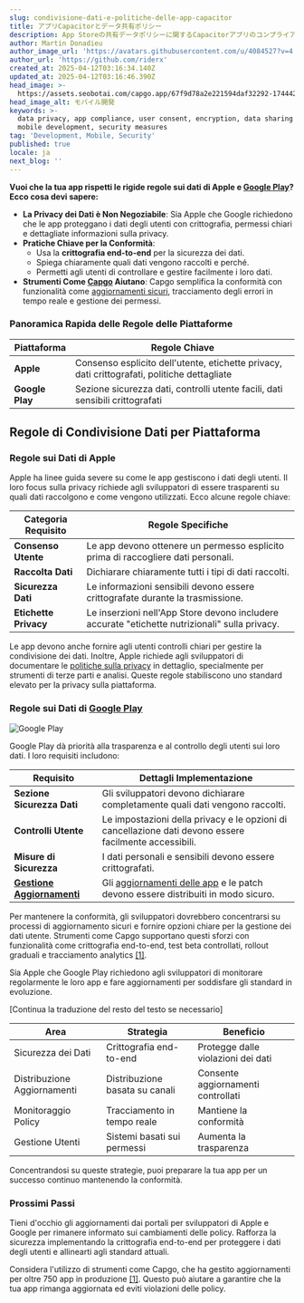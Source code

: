 ```yaml
---
slug: condivisione-dati-e-politiche-delle-app-capacitor
title: アプリCapacitorとデータ共有ポリシー
description: App Storeの共有データポリシーに関するCapacitorアプリのコンプライアンスを確保するために必要なポリシーについて説明します。
author: Martin Donadieu
author_image_url: 'https://avatars.githubusercontent.com/u/4084527?v=4'
author_url: 'https://github.com/riderx'
created_at: 2025-04-12T03:16:34.140Z
updated_at: 2025-04-12T03:16:46.390Z
head_image: >-
  https://assets.seobotai.com/capgo.app/67f9d78a2e221594daf32292-1744427806390.jpg
head_image_alt: モバイル開発
keywords: >-
  data privacy, app compliance, user consent, encryption, data sharing policies,
  mobile development, security measures
tag: 'Development, Mobile, Security'
published: true
locale: ja
next_blog: ''
---
```

**Vuoi che la tua app rispetti le rigide regole sui dati di Apple e [Google Play](https://play.google/developer-content-policy/)? Ecco cosa devi sapere:**

-   **La Privacy dei Dati è Non Negoziabile**: Sia Apple che Google richiedono che le app proteggano i dati degli utenti con crittografia, permessi chiari e dettagliate informazioni sulla privacy.
-   **Pratiche Chiave per la Conformità**:
    -   Usa la **crittografia end-to-end** per la sicurezza dei dati.
    -   Spiega chiaramente quali dati vengono raccolti e perché.
    -   Permetti agli utenti di controllare e gestire facilmente i loro dati.
-   **Strumenti Come [Capgo](https://capgo.app/) Aiutano**: Capgo semplifica la conformità con funzionalità come [aggiornamenti sicuri](https://capgo.app/docs/plugin/cloud-mode/hybrid-update/), tracciamento degli errori in tempo reale e gestione dei permessi.

### Panoramica Rapida delle Regole delle Piattaforme

| Piattaforma | Regole Chiave |
| --- | --- |
| **Apple** | Consenso esplicito dell'utente, etichette privacy, dati crittografati, politiche dettagliate |
| **Google Play** | Sezione sicurezza dati, controlli utente facili, dati sensibili crittografati |

## Regole di Condivisione Dati per Piattaforma

### Regole sui Dati di Apple

Apple ha linee guida severe su come le app gestiscono i dati degli utenti. Il loro focus sulla privacy richiede agli sviluppatori di essere trasparenti su quali dati raccolgono e come vengono utilizzati. Ecco alcune regole chiave:

| **Categoria Requisito** | **Regole Specifiche** |
| --- | --- |
| **Consenso Utente** | Le app devono ottenere un permesso esplicito prima di raccogliere dati personali. |
| **Raccolta Dati** | Dichiarare chiaramente tutti i tipi di dati raccolti. |
| **Sicurezza Dati** | Le informazioni sensibili devono essere crittografate durante la trasmissione. |
| **Etichette Privacy** | Le inserzioni nell'App Store devono includere accurate "etichette nutrizionali" sulla privacy. |

Le app devono anche fornire agli utenti controlli chiari per gestire la condivisione dei dati. Inoltre, Apple richiede agli sviluppatori di documentare le [politiche sulla privacy](https://capgo.app/dp/) in dettaglio, specialmente per strumenti di terze parti e analisi. Queste regole stabiliscono uno standard elevato per la privacy sulla piattaforma.

### Regole sui Dati di [Google Play](https://play.google/developer-content-policy/)

![Google Play](https://assets.seobotai.com/capgo.app/67f9d78a2e221594daf32292/d9eaff620e00868f1718d6169d99e37d.jpg)

Google Play dà priorità alla trasparenza e al controllo degli utenti sui loro dati. I loro requisiti includono:

| **Requisito** | **Dettagli Implementazione** |
| --- | --- |
| **Sezione Sicurezza Dati** | Gli sviluppatori devono dichiarare completamente quali dati vengono raccolti. |
| **Controlli Utente** | Le impostazioni della privacy e le opzioni di cancellazione dati devono essere facilmente accessibili. |
| **Misure di Sicurezza** | I dati personali e sensibili devono essere crittografati. |
| **[Gestione Aggiornamenti](https://capgo.app/docs/plugin/cloud-mode/manual-update/)** | Gli [aggiornamenti delle app](https://capgo.app/plugins/capacitor-updater/) e le patch devono essere distribuiti in modo sicuro. |

Per mantenere la conformità, gli sviluppatori dovrebbero concentrarsi su processi di aggiornamento sicuri e fornire opzioni chiare per la gestione dei dati utente. Strumenti come Capgo supportano questi sforzi con funzionalità come crittografia end-to-end, test beta controllati, rollout graduali e tracciamento analytics [\[1\]](https://capgo.app/).

Sia Apple che Google Play richiedono agli sviluppatori di monitorare regolarmente le loro app e fare aggiornamenti per soddisfare gli standard in evoluzione.

[Continua la traduzione del resto del testo se necessario]

| Area | Strategia | Beneficio |
| --- | --- | --- |
| Sicurezza dei Dati | Crittografia end-to-end | Protegge dalle violazioni dei dati |
| Distribuzione Aggiornamenti | Distribuzione basata su canali | Consente aggiornamenti controllati |
| Monitoraggio Policy | Tracciamento in tempo reale | Mantiene la conformità |
| Gestione Utenti | Sistemi basati sui permessi | Aumenta la trasparenza |

Concentrandosi su queste strategie, puoi preparare la tua app per un successo continuo mantenendo la conformità.

### Prossimi Passi

Tieni d'occhio gli aggiornamenti dai portali per sviluppatori di Apple e Google per rimanere informato sui cambiamenti delle policy. Rafforza la sicurezza implementando la crittografia end-to-end per proteggere i dati degli utenti e allinearti agli standard attuali.

Considera l'utilizzo di strumenti come Capgo, che ha gestito aggiornamenti per oltre 750 app in produzione [\[1\]](https://capgo.app/). Questo può aiutare a garantire che la tua app rimanga aggiornata ed eviti violazioni delle policy.
